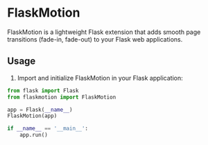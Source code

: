 # FlaskMotion

FlaskMotion is a lightweight Flask extension that adds smooth page transitions (fade-in, fade-out) to your Flask web applications.

## Usage

1. Import and initialize FlaskMotion in your Flask application:

```python
from flask import Flask
from flaskmotion import FlaskMotion

app = Flask(__name__)
FlaskMotion(app)

if __name__ == '__main__':
    app.run()
